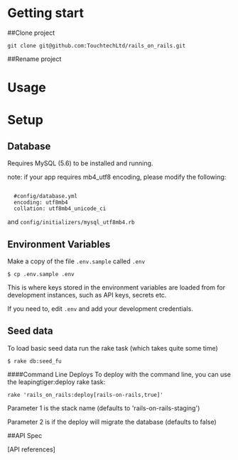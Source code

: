 # Getting start

##Clone project

```
git clone git@github.com:TouchtechLtd/rails_on_rails.git

```

##Rename project


# Usage

# Setup


## Database

Requires MySQL (5.6) to be installed and running.

note: if your app requires mb4_utf8 encoding, please modify the following:

```

  #config/database.yml
  encoding: utf8mb4
  collation: utf8mb4_unicode_ci

```

and ``config/initializers/mysql_utf8mb4.rb``


## Environment Variables

Make a copy of the file `.env.sample` called `.env`

    $ cp .env.sample .env

This is where keys stored in the environment variables are loaded from for
development instances, such as API keys, secrets etc.

If you need to, edit `.env` and add your development credentials.

## Seed data

To load basic seed data
run the rake task (which takes quite some time)

    $ rake db:seed_fu

####Command Line Deploys
To deploy with the command line, you can use the leapingtiger:deploy rake task:

```
rake 'rails_on_rails:deploy[rails-on-rails,true]'
```

Parameter 1 is the stack name (defaults to 'rails-on-rails-staging')

Parameter 2 is if the deploy will migrate the database (defaults to false)


##API Spec

[API references]